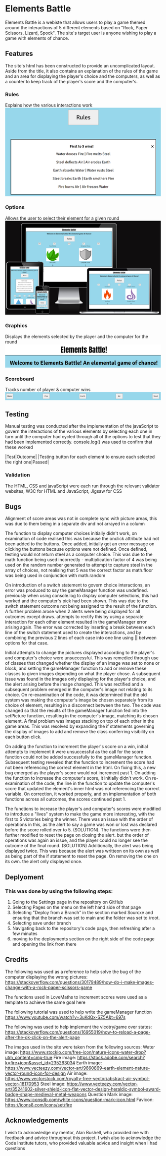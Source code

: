 # Elements Battle
Elements Battle is a webiste that allows users to play a game themed around the interactions of 5 different elements based on  "Rock, Paper Scissors, Lizard, Spock". The site's target user is anyone wishing to play a game with elements of chance.

## Features
The site's html has been constructed to provide an uncomplicated layout. Aside from the title, it also contains an explanation of the rules of the game and an area for displaying the player's choice and the computers, as well as a counter to keep track of the player's score and the computer's.

### Rules
Explains how the various interactions work
![alt text](image.png)

### Options
Allows the user to select their element for a given round
![alt text](image-1.png)

### Graphics
Displays the elements selected by the player and the computer for the round
![alt text](image-2.png)

### Scoreboard
Tracks number of player & computer wins
![alt text](image-3.png)

## Testing
Manual testing was conducted after the implementation of the javaScript to govern the interactions of the various elements by selecting each one in turn until the computer had cycled through all of the options to test that they had been implemented correctly. console.log() was used to confirm that these worked

|Test|Outcome|
|Testing button for each element to ensure each selected the right one|Passed|

### Validation
The HTML, CSS and javaScript were each run through the relevant validator websites, W3C for HTML and JavaScript, Jigsaw for CSS 

## Bugs
Alignment of score areas was not in complete sync with picture areas, this was due to  them being in a separate div and not arrayed in a column

The function to display computer choices initially didn't work, on examination of code realised this was because the onclick attribute had not been added to the buttons. Once added, initially got an error message on clicking the buttons because options were not defined. Once defined, testing would not return steel as a computer choice. This was due to the math function being used incorrectly - multiplication factor of 4 was being used on the random number generated to attempt to capture steel in the array of choices, not realising that 5 was the correct factor as math.floor was being used in conjunction with math.random

On introduction of a switch statement to govern choice interactions, an error was produced to say the gameManager function was undefined. previously when using console.log to display computer selections, this had worked and the computer's pick had been shown. This was due to the switch statement outcome not being assigned to the result of the function. A further problem arose when 2 alerts were being displayed for all outcomes except draws. attempts to rectify this by using a separate interaction for each other element resulted in the gameManager error arising again. The error was corrected by inserting a break between each line of the switch statement used to create the interactions, and by combining the previous 2 lines of each case into one line using || between options for that case. 

Initial attempts to change the pictures displayed according to the player's and computer's choice were unsuccessful. This was remedied through use of classes that changed whether the display of an image was set to none or block, and setting the gameManager function to add or remove these classes to given images depending on what the player chose. A subsequent issue was found in the images only displaying for the player's choice, and the alert arising before the image changed. This was rectified and a subsequent problem emerged in the computer's image not relating to its choice. On re-examination of the code, it was determined that the old system was making the computer's image be chosen separately from its choice of element, resulting in a disconnect between the two. The code was changed so that the results of the gameManager function fed into the setPicture function, resulting in the computer's image, matching its chosen element. A final problem was images stacking on top of each other in the game areas. This was resolved by expanding the if statements governing the display of images to add and remove the class conferring visibility on each button click.

On adding the function to increment the player's score on a win, initial attempts to implement it were unsuccessful as the call for the score function could not be added successfully to the gameManager function. Subsequent testing revealed that the function to increment the score had not been referencing the correct element in the html. On fixing this, a new bug emerged as the player's score would not increment past 1. On adding the function to increase the computer's score, it initially didn't work. On re-examination of the code, the line in the function to update the computer's score that updated the element's inner html was not referencing the correct variable. On correction, it worked properly, and on implementation of both functions across all outcomes, the scores continued past 1. 

The functions to increase the player's and computer's scores were modified to introduce a "lives" system to make the game more interesting, with the first to 5 victories being the winner. There was an issue with the order of operations in this, as the alert to say a game was won or lost was declared before the score rolled over to 5. (SOLUTION). The functions were then further modified to reset the page on closing the alert. but the order of operations was again an issue, and the player could no longer see the outcome of the final round. (SOLUTION) Additionally, the alert was being displayed twice. This was because the alert was writteon on its own as well as being part of the if statement to reset the page. On removing the one on its own. the alert only displayed once.


## Deplyoment
### This was done by using the following steps:
1. Going to the Settings page in the repository on GitHub
2. Selecting Pages on the menu on the left hand side of that page
3. Selecting "Deploy from a Branch" in the section marked Sourcxe and ensuring that the branch was set to main and the folder was set to /root.
4. Selecting save under branch
5. Navigating back to the repository's code page, then refreshing after a few minutes
6. moving to the deployments section on the right side of the code page and opening the link from there

## Credits
The following was used as a reference to help solve the bug of the computer displaying the wrong pictures: https://stackoverflow.com/questions/30179489/how-do-i-make-images-change-with-a-rock-paper-scissors-game

The functions used in LoveMaths to increment scores were used as a template to achieve the same goal here

The following tutorial was used to help write the gameManager function https://www.youtube.com/watch?v=3uKdQx-SZ5A&t=697s 

The following was used to help implement the vicotry/game over states: https://stackoverflow.com/questions/16955019/how-to-reload-a-page-after-the-ok-click-on-the-alert-page

The images used in the site were taken from the following sources:
Water image: https://www.stockio.com/free-icon/nature-icons-water-drop?utm_content=cmp-true
Fire image: https://stock.adobe.com/search?k=fire+icon&asset_id=235263034
Earth image: https://www.vecteezy.com/vector-art/9660869-earth-element-nature-vector-round-icon-for-design
Air image: https://www.vectorstock.com/royalty-free-vector/abstract-air-symbol-vector-18170953
Steel image: https://www.vecteezy.com/vector-art/35241602-silver-shield-icon-flat-vector-design-heraldic-symbol-award-badge-shape-medieval-metal-weapons
Question Mark image: https://www.iconsdb.com/white-icons/question-mark-icon.html
Favicon: https://icons8.com/icons/set/fire

## Acknowledgements
I wish to acknowledge my mentor, Alan Bushell, who provided me with feedback and advice throughout this project. I wish also to acknowledge the Code Institute tutors, who provided valuable advice and insight when I had questions